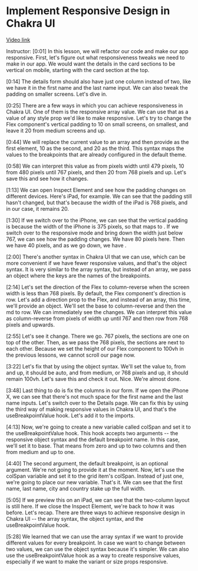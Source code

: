# Implement Responsive Design in Chakra UI

[Video link](https://www.egghead.io/lessons/react-implement-responsive-design-in-chakra-ui?pl=build-a-modern-user-interface-with-chakra-ui-fac68106)

Instructor: [0:01] In this lesson, we will refactor our code and make our app responsive. First, let's figure out what responsiveness tweaks we need to make in our app. We would want the details in the card sections to be vertical on mobile, starting with the card section at the top.

[0:14] The details form should also have just one column instead of two, like we have it in the first name and the last name input. We can also tweak the padding on smaller screens. Let's dive in.

[0:25] There are a few ways in which you can achieve responsiveness in Chakra UI. One of them is the responsive array value. We can use that as a value of any style prop we'd like to make responsive. Let's try to change the Flex component's vertical padding to 10 on small screens,  on smallest, and leave it 20 from medium screens and up.

[0:44] We will replace the current value to an array and then provide  as the first element, 10 as the second, and 20 as the third. This syntax maps the values to the breakpoints that are already configured in the default theme.

[0:58] We can interpret this value as  from  pixels width until 479 pixels, 10 from 480 pixels until 767 pixels, and then 20 from 768 pixels and up. Let's save this and see how it changes.

[1:13] We can open Inspect Element and see how the padding changes on different devices. Here's iPad, for example. We can see that the padding still hasn't changed, but that's because the width of the iPad is 768 pixels, and in our case, it remains 20.

[1:30] If we switch over to the iPhone, we can see that the vertical padding is  because the width of the iPhone is 375 pixels, so that maps to . If we switch over to the responsive mode and bring down the width just below 767, we can see how the padding changes. We have 80 pixels here. Then we have 40 pixels, and as we go down, we have .

[2:00] There's another syntax in Chakra UI that we can use, which can be more convenient if we have fewer responsive values, and that's the object syntax. It is very similar to the array syntax, but instead of an array, we pass an object where the keys are the names of the breakpoints.

[2:14] Let's set the direction of the Flex to column-reverse when the screen width is less than 768 pixels. By default, the Flex component's direction is row. Let's add a direction prop to the Flex, and instead of an array, this time, we'll provide an object. We'll set the base to column-reverse and then the md to row. We can immediately see the changes. We can interpret this value as column-reverse from  pixels of width up until 767 and then row from 768 pixels and upwards.

[2:55] Let's see it change. There we go. 767 pixels, the sections are one on top of the other. Then, as we pass the 768 pixels, the sections are next to each other. Because we set the height of our Flex component to 100vh in the previous lessons, we cannot scroll our page now.

[3:22] Let's fix that by using the object syntax. We'll set the value to, from  and up, it should be auto, and from medium, or 768 pixels and up, it should remain 100vh. Let's save this and check it out. Nice. We're almost done.

[3:48] Last thing to do is fix the columns in our form. If we open the iPhone X, we can see that there's not much space for the first name and the last name inputs. Let's switch over to the Details page. We can fix this by using the third way of making responsive values in Chakra UI, and that's the useBreakpointValue hook. Let's add it to the imports.

[4:13] Now, we're going to create a new variable called colSpan and set it to the useBreakpointValue hook. This hook accepts two arguments -- the responsive object syntax and the default breakpoint name. In this case, we'll set it to base. That means from zero and up to two columns and then from medium and up to one.

[4:40] The second argument, the default breakpoint, is an optional argument. We're not going to provide it at the moment. Now, let's use the colSpan variable and set it to the grid item's colSpan. Instead of just one, we're going to place our new variable. That's it. We can see that the first name, last name, city and country stake up the full width.

[5:05] If we preview this on an iPad, we can see that the two-column layout is still here. If we close the Inspect Element, we're back to how it was before. Let's recap. There are three ways to achieve responsive design in Chakra UI -- the array syntax, the object syntax, and the useBreakpointValue hook.

[5:28] We learned that we can use the array syntax if we want to provide different values for every breakpoint. In case we want to change between two values, we can use the object syntax because it's simpler. We can also use the useBreakpointValue hook as a way to create responsive values, especially if we want to make the variant or size props responsive.
